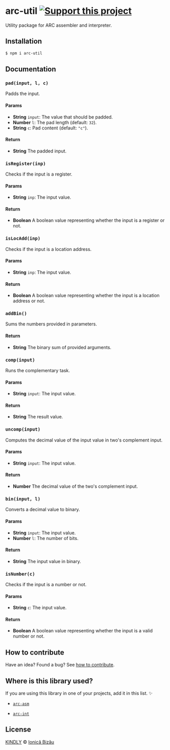 # arc-util [![Support this project][donate-now]][paypal-donations]

Utility package for ARC assembler and interpreter.

## Installation

```sh
$ npm i arc-util
```

## Documentation

### `pad(input, l, c)`
Padds the input.

#### Params
- **String** `input`: The value that should be padded.
- **Number** `l`: The pad length (default: `32`).
- **String** `c`: Pad content (default: `"c"`).

#### Return
- **String** The padded input.

### `isRegister(inp)`
Checks if the input is a register.

#### Params
- **String** `inp`: The input value.

#### Return
- **Boolean** A boolean value representing whether the input is a register or not.

### `isLocAdd(inp)`
Checks if the input is a location address.

#### Params
- **String** `inp`: The input value.

#### Return
- **Boolean** A boolean value representing whether the input is a location address or not.

### `addBin()`
Sums the numbers provided in parameters.

#### Return
- **String** The binary sum of provided arguments.

### `comp(input)`
Runs the complementary task.

#### Params
- **String** `input`: The input value.

#### Return
- **String** The result value.

### `uncomp(input)`
Computes the decimal value of the input value in two's complement input.

#### Params
- **String** `input`: The input value.

#### Return
- **Number** The decimal value of the two's complement input.

### `bin(input, l)`
Converts a decimal value to binary.

#### Params
- **String** `input`: The input value.
- **Number** `l`: The number of bits.

#### Return
- **String** The input value in binary.

### `isNumber(c)`
Checks if the input is a number or not.

#### Params
- **String** `c`: The input value.

#### Return
- **Boolean** A boolean value representing whether the input is a valid number or not.

## How to contribute
Have an idea? Found a bug? See [how to contribute][contributing].

## Where is this library used?
If you are using this library in one of your projects, add it in this list. :sparkles:

 - [`arc-asm`](https://github.com/IonicaBizau/arc-assembler)

 - [`arc-int`](https://github.com/IonicaBizau/arc-assembler)

## License

[KINDLY][license] © [Ionică Bizău][website]

[license]: http://ionicabizau.github.io/kindly-license/?author=Ionic%C4%83%20Biz%C4%83u%20%3Cbizauionica@gmail.com%3E&year=2014

[website]: http://ionicabizau.net
[paypal-donations]: https://www.paypal.com/cgi-bin/webscr?cmd=_s-xclick&hosted_button_id=RVXDDLKKLQRJW
[donate-now]: http://i.imgur.com/6cMbHOC.png

[contributing]: /CONTRIBUTING.md
[docs]: /DOCUMENTATION.md